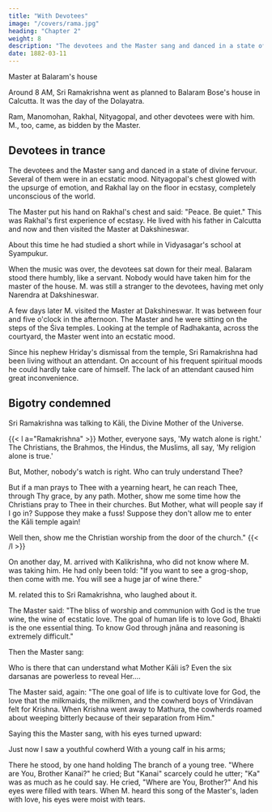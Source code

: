```yaml
---
title: "With Devotees"
image: "/covers/rama.jpg"
heading: "Chapter 2"
weight: 8
description: "The devotees and the Master sang and danced in a state of divine fervour"
date: 1882-03-11
---
```



<!-- March 11, 1882 -->

Master at Balaram's house

Around 8 AM, Sri Ramakrishna went as planned to Balaram Bose's house in Calcutta. It was the day of the Dolayatra. 

Ram, Manomohan, Rakhal, Nityagopal, and other devotees were with him. M., too, came, as bidden by the Master.


## Devotees in trance

The devotees and the Master sang and danced in a state of divine fervour. Several of them were in an ecstatic mood. Nityagopal's chest glowed with the upsurge of emotion, and Rakhal lay on the floor in ecstasy, completely unconscious of the world. 

The Master put his hand on Rakhal's chest and said: "Peace. Be quiet." This was Rakhal's first experience of ecstasy. He lived with his father in Calcutta and now and then visited the Master at Dakshineswar. 

About this time he had studied a short while in Vidyasagar's school at Syampukur.

When the music was over, the devotees sat down for their meal. Balaram stood there humbly, like a servant. Nobody would have taken him for the master of the house. M.
was still a stranger to the devotees, having met only Narendra at Dakshineswar. 

A few days later M. visited the Master at Dakshineswar. It was between four and five o'clock in the afternoon. The Master and he were sitting on the steps of the Śiva
temples. Looking at the temple of Radhakanta, across the courtyard, the Master went into an ecstatic mood.

Since his nephew Hriday's dismissal from the temple, Sri Ramakrishna had been living without an attendant. On account of his frequent spiritual moods he could hardly take
care of himself. The lack of an attendant caused him great inconvenience. 

## Bigotry condemned

Sri Ramakrishna was talking to Kāli, the Divine Mother of the Universe. 


{{< l a="Ramakrishna" >}}
Mother, everyone says, 'My watch alone is right.' The Christians, the Brahmos, the Hindus, the Muslims, all say, 'My religion alone is true.' 

But, Mother, nobody's watch is right. Who can truly understand Thee? 

But if a man prays to Thee with a yearning heart, he can reach Thee, through Thy grace, by any path. Mother, show me some time how the Christians pray to Thee in their churches. But Mother, what will people say if I go in? Suppose they make a fuss! Suppose they don't allow me to enter
the Kāli temple again! 

Well then, show me the Christian worship from the door of the church."
{{< /l >}}

 
<!-- The mind's inability to comprehend God -->

On another day, M. arrived with Kalikrishna, who did not know where M. was taking him. He had only been told: "If you want to see a grog-shop, then come with
me. You will see a huge jar of wine there." 

M. related this to Sri Ramakrishna, who laughed about it. 

The Master said: "The bliss of worship and communion with God is the true wine, the wine of ecstatic love. The goal of human life is to love God, Bhakti is the
one essential thing. To know God through jnāna and reasoning is extremely difficult."

Then the Master sang:

Who is there that can understand what Mother Kāli is?
Even the six darsanas are powerless to reveal Her....

The Master said, again: "The one goal of life is to cultivate love for God, the love that the milkmaids, the milkmen, and the cowherd boys of Vrindāvan felt for Krishna. When
Krishna went away to Mathura, the cowherds roamed about weeping bitterly because of their separation from Him."

Saying this the Master sang, with his eyes turned upward:

Just now I saw a youthful cowherd With a young calf in his arms;

There he stood, by one hand holding
The branch of a young tree.
"Where are You, Brother Kanai?" he cried;
But "Kanai" scarcely could he utter;
"Ka" was as much as he could say.
He cried, "Where are You, Brother?"
And his eyes were filled with tears.
When M. heard this song of the Master's, laden with love, his eyes were moist with tears.
